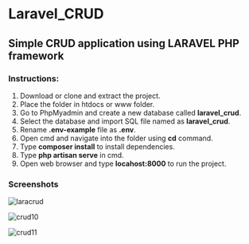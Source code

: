 # Laravel_CRUD

## Simple CRUD application using LARAVEL PHP framework

### Instructions:
1. Download or clone and extract the project.
2. Place the folder in htdocs or www folder.
3. Go to PhpMyadmin and create a new database called **laravel_crud**.
4. Select the database and import SQL file named as **laravel_crud**.
5. Rename **.env-example** file as **.env**.
6. Open cmd and navigate into the folder using **cd** command.
7. Type **composer install** to install dependencies.
8. Type **php artisan serve** in cmd.
9. Open web browser and type **locahost:8000** to run the project. 

### Screenshots

![laracrud](https://user-images.githubusercontent.com/23145752/38304218-3f020ddc-3826-11e8-851a-ca03a1ce0adc.png)

![crud10](https://user-images.githubusercontent.com/23145752/38304214-3e681bc8-3826-11e8-810f-8a9096c361cf.png)

![crud11](https://user-images.githubusercontent.com/23145752/38304215-3eb81948-3826-11e8-8300-cb05694fcb8d.png)

